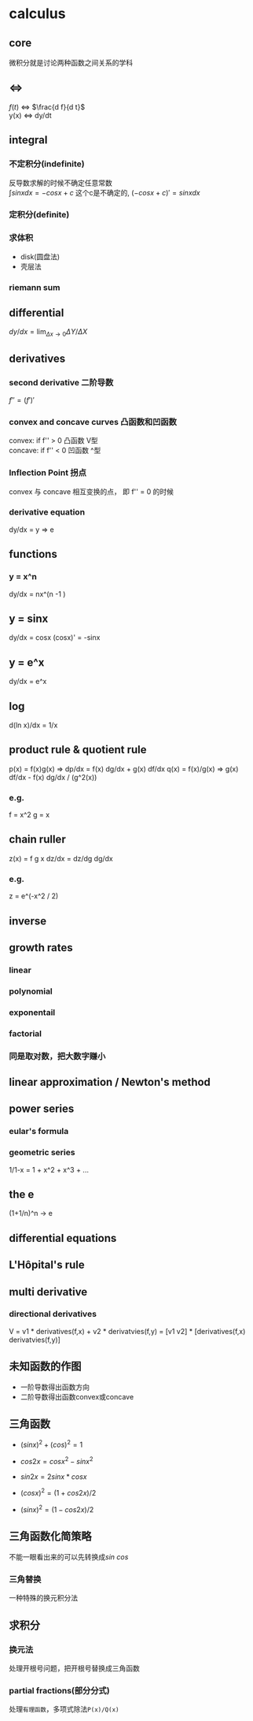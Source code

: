calculus
===============
## core
微积分就是讨论两种函数之间关系的学科

## <=>
$f(t)$ <=> $\frac{d f}{d t}$  
y(x) <=> dy/dt


## integral
### 不定积分(indefinite)
反导数求解的时候不确定任意常数  
$\int sinx dx = -cosx + c$ 这个c是不确定的, $(-cosx + c)' = sinx dx$
### 定积分(definite)

### 求体积
- disk(圆盘法)
- 壳层法 

### riemann sum

## differential
$dy/dx = \lim_{\Delta x \to 0} \Delta Y / \Delta X$

## derivatives
### second derivative 二阶导数
$f'' = (f')'$
### convex and concave curves 凸函数和凹函数
convex: if f'' > 0  凸函数 V型  
concave: if f'' < 0 凹函数 ^型

### Inflection Point 拐点
convex 与 concave 相互变换的点， 即 f'' = 0 的时候

### derivative equation
dy/dx = y => e
  

## functions
### y = x^n
dy/dx = nx^(n -1 )

## y = sinx
dy/dx = cosx
(cosx)' = -sinx

## y = e^x
dy/dx = e^x

## log
d(ln x)/dx = 1/x

## product rule & quotient rule
p(x) = f(x)g(x) => dp/dx = f(x) dg/dx + g(x) df/dx
q(x) = f(x)/g(x) => g(x) df/dx - f(x) dg/dx / (g^2(x))


### e.g.
f = x^2 g = x

## chain ruller
z(x) = f g x
dz/dx = dz/dg dg/dx

### e.g.
z = e^(-x^2 / 2)

## inverse

## growth rates
### linear
### polynomial
### exponentail
### factorial
### 同是取对数，把大数字赚小

## linear approximation / Newton's method

## power series
### eular's formula
### geometric series
1/1-x = 1 + x^2 + x^3 + ...
## the e
(1+1/n)^n -> e

## differential equations

## L'Hôpital's rule

## multi derivative

### directional derivatives
V = v1 * derivatives(f,x) + v2 * derivatvies(f,y)
  = [v1 v2] * [derivatives(f,x) derivatvies(f,y)]

## 未知函数的作图
- 一阶导数得出函数方向
- 二阶导数得出函数convex或concave

## 三角函数
- $(sinx)^2 + (cos)^2 = 1$
- $cos2x = cosx^2 - sinx^2$
- $sin2x = 2sinx * cosx$

- $(cosx)^2 = (1 + cos2x)/2$
- $(sinx)^2 = (1 - cos2x)/2$

## 三角函数化简策略  
不能一眼看出来的可以先转换成$sin$ $cos$

### 三角替换
一种特殊的换元积分法

##  求积分
### 换元法
处理开根号问题，把开根号替换成三角函数

### partial fractions(部分分式)
处理`有理函数`，多项式除法`P(x)/Q(x)`

